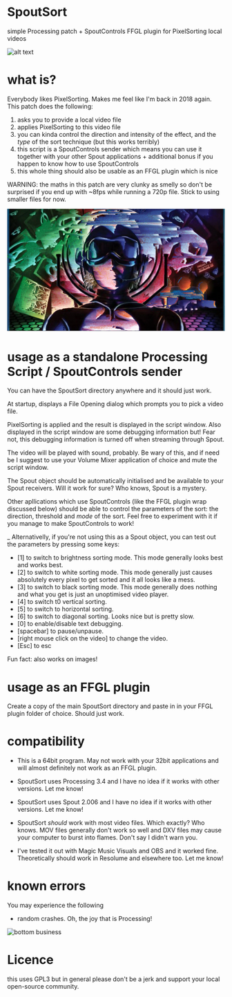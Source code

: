 # SpoutSort
simple Processing patch + SpoutControls FFGL plugin for PixelSorting local videos

![alt text](http://www.sweetbrokacik.pl/duze/powitalnia.gif)


# what is?
Everybody likes PixelSorting. Makes me feel like I'm back in 2018 again.
This patch does the following:
1. asks you to provide a local video file
2. applies PixelSorting to this video file
3. you can kinda control the direction and intensity of the effect, and the _type_ of the sort technique (but this works terribly)
4. this script is a SpoutControls sender which means you can use it together with your other Spout applications + additional bonus if you happen to know how to use SpoutControls
5. this whole thing should also be usable as an FFGL plugin which is nice

WARNING: the maths in this patch are very clunky as smelly so don't be surprised if you end up with ~8fps while running a 720p file.
Stick to using smaller files for now.

![alt text](https://raw.githubusercontent.com/x-j/SpoutSort/master/img.png)

# usage as a standalone Processing Script / SpoutControls sender
You can have the SpoutSort directory anywhere and it should just work.

At startup, displays a File Opening dialog which prompts you to pick a video file.

PixelSorting is applied and the result is displayed in the script window. Also displayed in the script window are some debugging information but! Fear not, this debugging information is turned off when streaming through Spout.

The video will be played with sound, probably. Be wary of this, and if need be I suggest to use your Volume Mixer application of choice and mute the script window.

The Spout object should be automatically initialised and be available to your Spout receivers. Will it work for sure? Who knows, Spout is a mystery.

Other apllications which use SpoutControls (like the FFGL plugin wrap discussed below) should be able to control the parameters of the sort: the direction, threshold and _mode_ of the sort. Feel free to experiment with it if you manage to make SpoutControls to work!

_
Alternativelly, if you're not using this as a Spout object, you can test out the parameters by pressing some keys:
- [1] to switch to brightness sorting mode. This mode generally looks best and works best.
- [2] to switch to white sorting mode. This mode generally just causes absolutely every pixel to get sorted and it all looks like a mess.
- [3] to switch to black sorting mode. This mode generally does nothing and what you get is just an unoptimised video player.
- [4] to switch t0 vertical sorting.
- [5] to switch to horizontal sorting.
- [6] to switch to diagonal sorting. Looks nice but is pretty slow.
- [0] to enable/disable text debugging.
- [spacebar] to pause/unpause.
- [right mouse click on the video] to change the video.
- [Esc] to esc

Fun fact: also works on images!

# usage as an FFGL plugin
Create a copy of the main SpoutSort directory and paste in in your FFGL plugin folder of choice. Should just work.

# compatibility
- This is a 64bit program. May not work with your 32bit applications and will almost definitely not work as an FFGL plugin.

- SpoutSort uses Processing 3.4 and I have no idea if it works with other versions. Let me know!

- SpoutSort uses Spout 2.006 and I have no idea if it works with other versions. Let me know!

- SpoutSort _should_ work with most video files. Which exactly? Who knows. MOV files generally don't work so well and DXV files may cause your computer to burst into flames. Don't say I didn't warn you.

- I've tested it out with Magic Music Visuals and OBS and it worked fine. Theoretically should work in Resolume and elsewhere too. Let me know!

# known errors
You may experience the following
- random crashes. Oh, the joy that is Processing!

![bottom business](https://unsee.cc/a186d6cc/)


# Licence
this uses GPL3 but in general please don't be a jerk and support your local open-source community.

